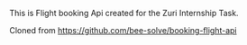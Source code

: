 This is Flight booking Api created for the Zuri Internship Task.

Cloned from https://github.com/bee-solve/booking-flight-api